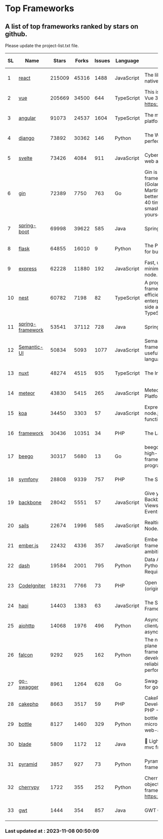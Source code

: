 # Top Frameworks
## A list of top frameworks ranked by stars on github.  
Please update the project-list.txt file.

| SL| Name  | Stars| Forks| Issues | Language | Description | Last Commit |
| --| ------| -----| ---- | ------ | -------- | ----------- | ----------- |
| 1 | [react](https://github.com/facebook/react) | 215009 | 45316 | 1488 | JavaScript | The library for web and native user interfaces. | 2023-11-08 00:45:33 |
| 2 | [vue](https://github.com/vuejs/vue) | 205669 | 34500 | 644 | TypeScript | This is the repo for Vue 2. For Vue 3, go to https://github.com/vuejs/core | 2023-11-07 07:32:23 |
| 3 | [angular](https://github.com/angular/angular) | 91073 | 24537 | 1604 | TypeScript | The modern web developer’s platform | 2023-11-07 00:12:23 |
| 4 | [django](https://github.com/django/django) | 73892 | 30362 | 146 | Python | The Web framework for perfectionists with deadlines. | 2023-11-07 12:09:39 |
| 5 | [svelte](https://github.com/sveltejs/svelte) | 73426 | 4084 | 911 | JavaScript | Cybernetically enhanced web apps | 2023-11-07 20:54:34 |
| 6 | [gin](https://github.com/gin-gonic/gin) | 72389 | 7750 | 763 | Go | Gin is a HTTP web framework written in Go (Golang). It features a Martini-like API with much better performance -- up to 40 times faster. If you need smashing performance, get yourself some Gin. | 2023-09-27 07:17:11 |
| 7 | [spring-boot](https://github.com/spring-projects/spring-boot) | 69998 | 39622 | 585 | Java | Spring Boot | 2023-11-07 19:53:10 |
| 8 | [flask](https://github.com/pallets/flask) | 64855 | 16010 | 9 | Python | The Python micro framework for building web applications. | 2023-10-28 15:42:53 |
| 9 | [express](https://github.com/expressjs/express) | 62228 | 11880 | 192 | JavaScript | Fast, unopinionated, minimalist web framework for node. | 2023-06-04 15:47:20 |
| 10 | [nest](https://github.com/nestjs/nest) | 60782 | 7198 | 82 | TypeScript | A progressive Node.js framework for building efficient, scalable, and enterprise-grade server-side applications with TypeScript/JavaScript 🚀 | 2023-11-02 10:59:45 |
| 11 | [spring-framework](https://github.com/spring-projects/spring-framework) | 53541 | 37112 | 728 | Java | Spring Framework | 2023-11-07 16:13:46 |
| 12 | [Semantic-UI](https://github.com/Semantic-Org/Semantic-UI) | 50834 | 5093 | 1077 | JavaScript | Semantic is a UI component framework based around useful principles from natural language. | 2023-01-11 17:05:32 |
| 13 | [nuxt](https://github.com/nuxt/nuxt) | 48274 | 4515 | 935 | TypeScript | The Intuitive Vue Framework. | 2023-11-07 19:40:16 |
| 14 | [meteor](https://github.com/meteor/meteor) | 43830 | 5415 | 265 | JavaScript | Meteor, the JavaScript App Platform | 2023-11-06 14:15:29 |
| 15 | [koa](https://github.com/koajs/koa) | 34450 | 3303 | 57 | JavaScript | Expressive middleware for node.js using ES2017 async functions | 2023-10-31 13:09:26 |
| 16 | [framework](https://github.com/laravel/framework) | 30436 | 10351 | 34 | PHP | The Laravel Framework. | 2023-11-07 16:24:32 |
| 17 | [beego](https://github.com/beego/beego) | 30317 | 5680 | 13 | Go | beego is an open-source, high-performance web framework for the Go programming language. | 2023-10-26 14:18:44 |
| 18 | [symfony](https://github.com/symfony/symfony) | 28808 | 9339 | 757 | PHP | The Symfony PHP framework | 2023-11-07 15:08:13 |
| 19 | [backbone](https://github.com/jashkenas/backbone) | 28042 | 5551 | 57 | JavaScript | Give your JS App some Backbone with Models, Views, Collections, and Events | 2023-08-10 22:05:08 |
| 20 | [sails](https://github.com/balderdashy/sails) | 22674 | 1996 | 585 | JavaScript | Realtime MVC Framework for Node.js | 2023-09-01 21:26:40 |
| 21 | [ember.js](https://github.com/emberjs/ember.js) | 22432 | 4336 | 357 | JavaScript | Ember.js - A JavaScript framework for creating ambitious web applications | 2023-11-06 16:25:14 |
| 22 | [dash](https://github.com/plotly/dash) | 19584 | 2001 | 795 | Python | Data Apps & Dashboards for Python. No JavaScript Required. | 2023-10-26 19:38:28 |
| 23 | [CodeIgniter](https://github.com/bcit-ci/CodeIgniter) | 18231 | 7766 | 73 | PHP | Open Source PHP Framework (originally from EllisLab) | 2023-04-07 17:57:13 |
| 24 | [hapi](https://github.com/hapijs/hapi) | 14403 | 1383 | 63 | JavaScript | The Simple, Secure Framework Developers Trust | 2023-09-18 11:40:11 |
| 25 | [aiohttp](https://github.com/aio-libs/aiohttp) | 14068 | 1976 | 496 | Python | Asynchronous HTTP client/server framework for asyncio and Python | 2023-11-07 19:41:12 |
| 26 | [falcon](https://github.com/falconry/falcon) | 9292 | 925 | 162 | Python | The no-magic web data plane API and microservices framework for Python developers, with a focus on reliability, correctness, and performance at scale. | 2023-11-05 18:42:40 |
| 27 | [go-swagger](https://github.com/go-swagger/go-swagger) | 8961 | 1264 | 628 | Go | Swagger 2.0 implementation for go | 2023-08-21 22:25:45 |
| 28 | [cakephp](https://github.com/cakephp/cakephp) | 8663 | 3517 | 59 | PHP | CakePHP: The Rapid Development Framework for PHP - Official Repository | 2023-11-06 12:16:58 |
| 29 | [bottle](https://github.com/bottlepy/bottle) | 8127 | 1460 | 329 | Python | bottle.py is a fast and simple micro-framework for python web-applications. | 2022-09-05 15:24:52 |
| 30 | [blade](https://github.com/lets-blade/blade) | 5809 | 1172 | 12 | Java | :rocket: Lightning fast and elegant mvc framework for Java8 | 2023-06-16 05:18:49 |
| 31 | [pyramid](https://github.com/Pylons/pyramid) | 3857 | 927 | 73 | Python | Pyramid - A Python web framework | 2023-09-14 21:55:43 |
| 32 | [cherrypy](https://github.com/cherrypy/cherrypy) | 1722 | 355 | 252 | Python | CherryPy is a pythonic, object-oriented HTTP framework.      https://cherrypy.dev | 2023-08-04 13:52:17 |
| 33 | [gwt](https://github.com/gwtproject/gwt) | 1444 | 354 | 857 | Java | GWT Open Source Project | 2023-11-07 19:30:41 |

### Last updated at : 2023-11-08 00:50:09
